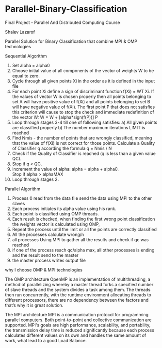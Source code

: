 # Parallel-Binary-Classification
Final Project - Parallel And Distributed Computing Course

Shalev Lazarof 

Parallel Solution for Binary Classification that combine MPI & OMP technologies

Sequential Algorithm 

1)	Set alpha = alpha0
2)	Choose initial value of all components of the vector of weights W to be equal to zero.
3)	Cycle through all given points Xi in the order as it is defined in the input file
4)	For each point Xi define a sign of discriminant function f(Xi) = WT Xi. 
    If the values of vector W is chosen properly then all points belonging to set A will have positive value of 
    f(Xi) and all points belonging to set B will have negative value of f(Xi).
    The first point P that does not satisfies this criterion will cause to stop the check and immediate redefinition of 
    the vector W: W = W + [alpha*sign(f(P))] P
5)	Loop through stages 3-4 till one of following satisfies:
    a)	All given points are classified properly
    b)	The number maximum iterations LIMIT is reached
6)	Find Nmis - the number of points that are wrongly classified, meaning that the value of f(Xi) is not correct 
    for those points. Calculate a Quality of Classifier q according the formula q = Nmis / N
7)	Check if the Quality of Classifier is reached (q is less than a given value QC). 
8)	Stop if q < QC.
9)	Increment the value of alpha:    alpha = alpha + alpha0.    
    Stop if alpha > alphaMAX
10)	Loop through stages 2.

Parallel Algorithm

1)	Process 0 read from the data file send the data using MPI to the other slaves
2)	Each process initiates its alpha value using his rank.
3)	Each point is classified using OMP threads.
4)	Each result is checked, when finding the first wrong point classification the weights vector is calculated using OMP, 
5)	Repeat the process until the limit or all the points are correctly classified
6)	All the processes calculate wrong/n
7)	all processes Using MPI to gather all the results and check if qc was reached
8)	if one of the process reach qc/alpha max, all other processes is ending and the result send to the master
9)	the master process writes output file
 
 
why I choose OMP & MPI technologies

The OMP architecture
OpenMP is an implementation of multithreading, a method of parallelizing whereby a master thread forks a specified 
number of slave threads and the system divides a task among them. The threads then run concurrently, with the runtime 
environment allocating threads to different processors, there are no dependency between the factors and that’s why it 
is great solution.

The MPI architecture 
MPI is a communication protocol for programming parallel computers. Both point-to-point and collective communication 
are supported. MPI's goals are high performance, scalability, and portability, the transmission delay time is reduced
significantly because each process calculates different values on its own and handles the same amount of work, what 
lead to a good Load Balance.






